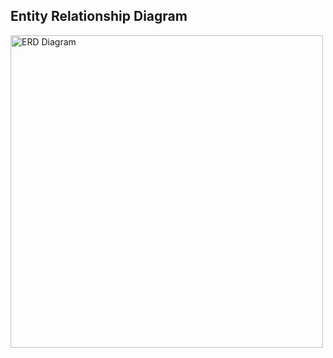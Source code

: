 ## Entity Relationship Diagram


<img src="https://user-images.githubusercontent.com/93350262/142906258-4edd9bc4-19d5-482e-a868-fdc7ba8b8ccf.jpg" alt="ERD Diagram" width="500">


